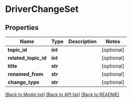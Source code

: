 # DriverChangeSet

## Properties
Name | Type | Description | Notes
------------ | ------------- | ------------- | -------------
**topic_id** | **int** |  | [optional] 
**related_topic_id** | **int** |  | [optional] 
**title** | **str** |  | [optional] 
**renamed_from** | **str** |  | [optional] 
**change_type** | **str** |  | [optional] 

[[Back to Model list]](../README.md#documentation-for-models) [[Back to API list]](../README.md#documentation-for-api-endpoints) [[Back to README]](../README.md)


